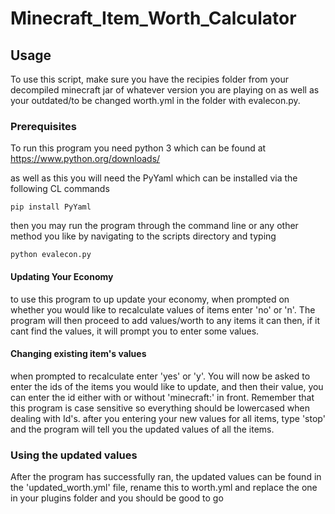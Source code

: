 # Minecraft_Item_Worth_Calculator

## Usage
To use this script, make sure you have the recipies folder from your decompiled minecraft jar of whatever version you are playing on as well as your outdated/to be changed worth.yml in the folder with evalecon.py.

### Prerequisites 

To run this program you need python 3 which can be found at https://www.python.org/downloads/

as well as this you will need the PyYaml which can be installed via the following CL commands
```
pip install PyYaml
```

then you may run the program through the command line or any other method you like by navigating to the scripts directory and typing
```
python evalecon.py
```

#### Updating Your Economy
to use this program to up update your economy, when prompted on whether you would like to recalculate values of items enter 'no' or 'n'. The program will then proceed to add values/worth to any items it can then, if it cant find the values, it will prompt you to enter some values.

#### Changing existing item's values
when prompted to recalculate enter 'yes' or 'y'. You will now be asked to enter the ids of the items you would like to update, and then their value, you can enter the id either with or without 'minecraft:' in front. Remember that this program is case sensitive so everything should be lowercased when dealing with Id's. after you entering your new values for all items, type 'stop' and the program will tell you the updated values of all the items.

### Using the updated values
After the program has successfully ran, the updated values can be found in the 'updated_worth.yml' file, rename this to worth.yml and replace the one in your plugins folder and you should be good to go
